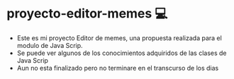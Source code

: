 # proyecto-editor-memes :computer:
- Este es mi proyecto Editor de memes, una propuesta realizada para el modulo de Java Scrip.
 - Se puede ver algunos de los conocimientos adquiridos de las clases de Java Scrip
- Aun no esta finalizado pero no terminare en el transcurso de los dias
>

